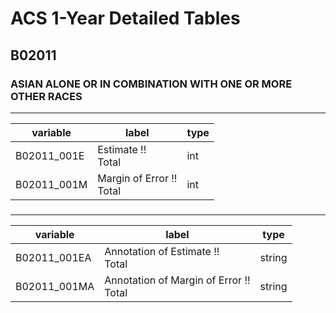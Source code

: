 # ACS 1-Year Detailed Tables

## B02011

### ASIAN ALONE OR IN COMBINATION WITH ONE OR MORE OTHER RACES

___

| variable | label | type |
| ----- | ----- | ----- |
| B02011_001E | Estimate !!<br>Total | int |
| B02011_001M | Margin of Error !!<br>Total | int |
### 

___

| variable | label | type |
| ----- | ----- | ----- |
| B02011_001EA | Annotation of Estimate !!<br>Total | string |
| B02011_001MA | Annotation of Margin of Error !!<br>Total | string |

